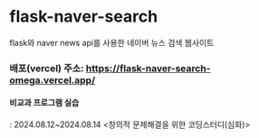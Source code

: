 # flask-naver-search
flask와 naver news api를 사용한 네이버 뉴스 검색 웹사이트
### 배포(vercel) 주소: https://flask-naver-search-omega.vercel.app/
#### 비교과 프로그램 실습
: 2024.08.12~2024.08.14 <창의적 문제해결을 위한 코딩스터디(심화)>


